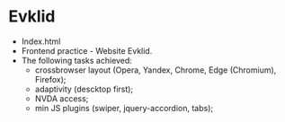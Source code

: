 # Evklid
- Index.html
- Frontend practice - Website Evklid.
- The following tasks achieved:
    * crossbrowser layout (Opera, Yandex, Chrome, Edge (Chromium), Firefox);
    * adaptivity (descktop first);
    * NVDA access;
    * min JS plugins (swiper, jquery-accordion, tabs);
